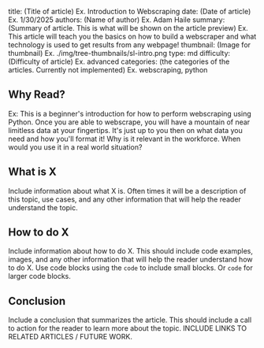 title: (Title of article) Ex. Introduction to Webscraping
date: (Date of article) Ex. 1/30/2025
authors: (Name of author) Ex. Adam Haile
summary: (Summary of article. This is what will be shown on the article preview) Ex. This article will teach you the basics on how to build a webscraper and what technology is used to get results from any webpage!
thumbnail: (Image for thumbnail) Ex. ./img/tree-thumbnails/sl-intro.png
type: md
difficulty: (Difficulty of article) Ex. advanced
categories: (the categories of the articles. Currently not implemented) Ex. webscraping, python

## Why Read?
Ex: This is a beginner's introduction for how to perform webscraping using Python. Once you are able to webscrape, you will have a mountain of near limitless data at your fingertips. It's just up to you then on what data you need and how you'll format it! Why is it relevant in the workforce. When would you use it in a real world situation? 

## What is X

Include information about what X is. Often times it will be a description of this topic, use cases, and any other information that will help the reader understand the topic.

## How to do X

Include information about how to do X. This should include code examples, images, and any other information that will help the reader understand how to do X. Use code blocks using the ` code ` to include small blocks. Or ``` code ``` for larger code blocks.

## Conclusion

Include a conclusion that summarizes the article. This should include a call to action for the reader to learn more about the topic. INCLUDE LINKS TO RELATED ARTICLES / FUTURE WORK. 






